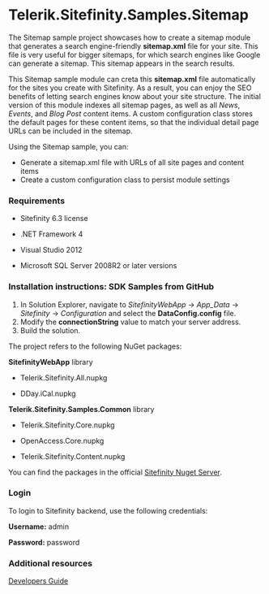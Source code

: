 Telerik.Sitefinity.Samples.Sitemap
==================================

The Sitemap sample project showcases how to create a sitemap module that generates a search engine-friendly **sitemap.xml** file for your site. This file is very useful for bigger sitemaps, for which search engines like Google can generate a sitemap. This sitemap appears in the search results. 

This Sitemap sample module can creta this **sitemap.xml** file automatically for the sites you create with Sitefinity. As a result, you can enjoy the SEO benefits of letting search engines know about your site structure. The initial version of this module indexes all sitemap pages, as well as all _News_, _Events_, and _Blog Post_ content items. A custom configuration class stores the default pages for these content items, so that the individual detail page URLs can be included in the sitemap. 

Using the Sitemap sample, you can:

* Generate a sitemap.xml file with URLs of all site pages and content items
* Create a custom configuration class to persist module settings 

### Requirements

* Sitefinity 6.3 license

* .NET Framework 4

* Visual Studio 2012

* Microsoft SQL Server 2008R2 or later versions


### Installation instructions: SDK Samples from GitHub


1. In Solution Explorer, navigate to _SitefinityWebApp_ -> *App_Data* -> _Sitefinity_ -> _Configuration_ and select the **DataConfig.config** file. 
2. Modify the **connectionString** value to match your server address.
3. Build the solution.

The project refers to the following NuGet packages:

**SitefinityWebApp** library

* Telerik.Sitefinity.All.nupkg

* DDay.iCal.nupkg


**Telerik.Sitefinity.Samples.Common** library

* Telerik.Sitefinity.Core.nupkg

* OpenAccess.Core.nupkg

* Telerik.Sitefinity.Content.nupkg


You can find the packages in the official [Sitefinity Nuget Server](http://nuget.sitefinity.com).


### Login

To login to Sitefinity backend, use the following credentials: 

**Username:** admin

**Password:** password

### Additional resources

[Developers Guide](http://www.sitefinity.com/documentation/documentationarticles/developers-guide)

